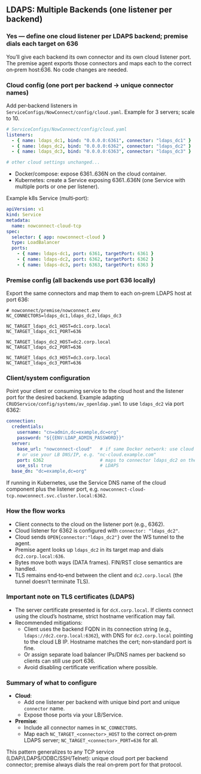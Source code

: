 ## LDAPS: Multiple Backends (one listener per backend)

### Yes — define one cloud listener per LDAPS backend; premise dials each target on 636
You’ll give each backend its own connector and its own cloud listener port. The premise agent exports those connectors and maps each to the correct on‑prem host:636. No code changes are needed.

### Cloud config (one port per backend → unique connector names)
Add per‑backend listeners in `ServiceConfigs/NowConnect/config/cloud.yaml`. Example for 3 servers; scale to 10.

```yaml
# ServiceConfigs/NowConnect/config/cloud.yaml
listeners:
  - { name: ldaps_dc1, bind: "0.0.0.0:6361", connector: "ldaps_dc1" }
  - { name: ldaps_dc2, bind: "0.0.0.0:6362", connector: "ldaps_dc2" }
  - { name: ldaps_dc3, bind: "0.0.0.0:6363", connector: "ldaps_dc3" }

# other cloud settings unchanged...
```

- Docker/compose: expose 6361..636N on the cloud container.
- Kubernetes: create a Service exposing 6361..636N (one Service with multiple ports or one per listener).

Example k8s Service (multi‑port):

```yaml
apiVersion: v1
kind: Service
metadata:
  name: nowconnect-cloud-tcp
spec:
  selector: { app: nowconnect-cloud }
  type: LoadBalancer
  ports:
    - { name: ldaps-dc1, port: 6361, targetPort: 6361 }
    - { name: ldaps-dc2, port: 6362, targetPort: 6362 }
    - { name: ldaps-dc3, port: 6363, targetPort: 6363 }
```

### Premise config (all backends use port 636 locally)
Export the same connectors and map them to each on‑prem LDAPS host at port 636:

```env
# nowconnect/premise/nowconnect.env
NC_CONNECTORS=ldaps_dc1,ldaps_dc2,ldaps_dc3

NC_TARGET_ldaps_dc1_HOST=dc1.corp.local
NC_TARGET_ldaps_dc1_PORT=636

NC_TARGET_ldaps_dc2_HOST=dc2.corp.local
NC_TARGET_ldaps_dc2_PORT=636

NC_TARGET_ldaps_dc3_HOST=dc3.corp.local
NC_TARGET_ldaps_dc3_PORT=636
```

### Client/system configuration
Point your client or consuming service to the cloud host and the listener port for the desired backend. Example adapting `CRUDService/config/systems/av_openldap.yaml` to use `ldaps_dc2` via port 6362:

```yaml
connection:
  credentials:
    username: "cn=admin,dc=example,dc=org"
    password: "${{ENV:LDAP_ADMIN_PASSWORD}}"
  server:
    base_url: "nowconnect-cloud"   # if same Docker network: use cloud service name
    # or use your LB DNS/IP, e.g. "nc-cloud.example.com"
    port: 6362                     # maps to connector ldaps_dc2 on the cloud
    use_ssl: true                  # LDAPS
  base_dn: "dc=example,dc=org"
```

If running in Kubernetes, use the Service DNS name of the cloud component plus the listener port, e.g. `nowconnect-cloud-tcp.nowconnect.svc.cluster.local:6362`.

### How the flow works
- Client connects to the cloud on the listener port (e.g., 6362).
- Cloud listener for 6362 is configured with `connector: "ldaps_dc2"`.
- Cloud sends `OPEN{connector:"ldaps_dc2"}` over the WS tunnel to the agent.
- Premise agent looks up `ldaps_dc2` in its target map and dials `dc2.corp.local:636`.
- Bytes move both ways (DATA frames). FIN/RST close semantics are handled.
- TLS remains end‑to‑end between the client and `dc2.corp.local` (the tunnel doesn’t terminate TLS).

### Important note on TLS certificates (LDAPS)
- The server certificate presented is for `dcX.corp.local`. If clients connect using the cloud’s hostname, strict hostname verification may fail.
- Recommended mitigations:
  - Client uses the backend FQDN in its connection string (e.g., `ldaps://dc2.corp.local:6362`), with DNS for `dc2.corp.local` pointing to the cloud LB IP. Hostname matches the cert; non‑standard port is fine.
  - Or assign separate load balancer IPs/DNS names per backend so clients can still use port 636.
  - Avoid disabling certificate verification where possible.

### Summary of what to configure
- **Cloud**:
  - Add one listener per backend with unique bind port and unique `connector` name.
  - Expose those ports via your LB/Service.
- **Premise**:
  - Include all connector names in `NC_CONNECTORS`.
  - Map each `NC_TARGET_<connector>_HOST` to the correct on‑prem LDAPS server; `NC_TARGET_<connector>_PORT=636` for all.

This pattern generalizes to any TCP service (LDAP/LDAPS/ODBC/SSH/Telnet): unique cloud port per backend connector; premise always dials the real on‑prem port for that protocol.

